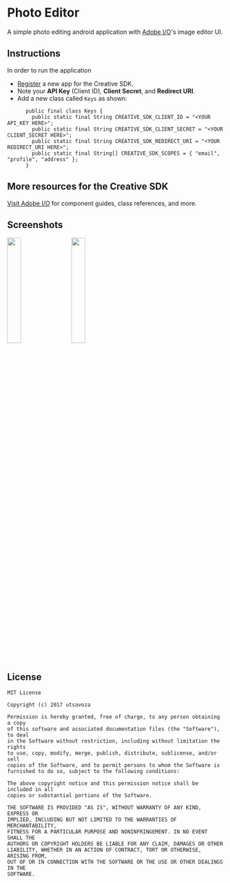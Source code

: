Photo Editor
============

A simple photo editing android application with
[Adobe I/O](https://www.adobe.io/apis/creativecloud/creativesdk.html)'s image editor UI.

Instructions
--------
In order to run the application
- [Register](https://console.adobe.io/) a new app for the Creative SDK.
- Note your **API Key** (Client ID), **Client Secret**, and **Redirect URI**.
- Add a new class called ```Keys``` as shown:
```
      public final class Keys {
        public static final String CREATIVE_SDK_CLIENT_ID = "<YOUR API_KEY HERE>";
        public static final String CREATIVE_SDK_CLIENT_SECRET = "<YOUR CLIENT_SECRET HERE>";
        public static final String CREATIVE_SDK_REDIRECT_URI = "<YOUR REDIRECT_URI HERE>";
        public static final String[] CREATIVE_SDK_SCOPES = { "email", "profile", "address" };
      }
```

More resources for the Creative SDK
-----------------------------------
[Visit Adobe I/O](https://www.adobe.io/apis/creativecloud/creativesdk.html) for component guides,
class references, and more.

Screenshots
-----------
<img src="screenshots/home_activity_framed.png" width="25%" align="left" />
<img src="screenshots/main_activity_framed.png" width="25%" hspace="20" />



License
-------
```
MIT License

Copyright (c) 2017 utsavoza

Permission is hereby granted, free of charge, to any person obtaining a copy
of this software and associated documentation files (the "Software"), to deal
in the Software without restriction, including without limitation the rights
to use, copy, modify, merge, publish, distribute, sublicense, and/or sell
copies of the Software, and to permit persons to whom the Software is
furnished to do so, subject to the following conditions:

The above copyright notice and this permission notice shall be included in all
copies or substantial portions of the Software.

THE SOFTWARE IS PROVIDED "AS IS", WITHOUT WARRANTY OF ANY KIND, EXPRESS OR
IMPLIED, INCLUDING BUT NOT LIMITED TO THE WARRANTIES OF MERCHANTABILITY,
FITNESS FOR A PARTICULAR PURPOSE AND NONINFRINGEMENT. IN NO EVENT SHALL THE
AUTHORS OR COPYRIGHT HOLDERS BE LIABLE FOR ANY CLAIM, DAMAGES OR OTHER
LIABILITY, WHETHER IN AN ACTION OF CONTRACT, TORT OR OTHERWISE, ARISING FROM,
OUT OF OR IN CONNECTION WITH THE SOFTWARE OR THE USE OR OTHER DEALINGS IN THE
SOFTWARE.
```
